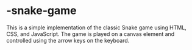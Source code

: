 # -snake-game
This is a simple implementation of the classic Snake game using HTML, CSS, and JavaScript. The game is played on a canvas element and controlled using the arrow keys on the keyboard.
